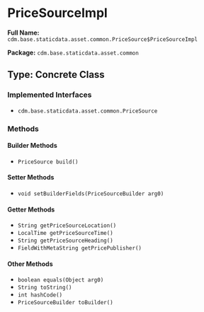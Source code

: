 # PriceSourceImpl

**Full Name:** `cdm.base.staticdata.asset.common.PriceSource$PriceSourceImpl`

**Package:** `cdm.base.staticdata.asset.common`

## Type: Concrete Class

### Implemented Interfaces

- `cdm.base.staticdata.asset.common.PriceSource`

### Methods

#### Builder Methods

- `PriceSource build()`

#### Setter Methods

- `void setBuilderFields(PriceSourceBuilder arg0)`

#### Getter Methods

- `String getPriceSourceLocation()`
- `LocalTime getPriceSourceTime()`
- `String getPriceSourceHeading()`
- `FieldWithMetaString getPricePublisher()`

#### Other Methods

- `boolean equals(Object arg0)`
- `String toString()`
- `int hashCode()`
- `PriceSourceBuilder toBuilder()`

